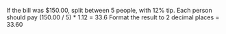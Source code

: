 If the bill was $150.00, split between 5 people, with 12% tip. 
Each person should pay (150.00 / 5) * 1.12 = 33.6
Format the result to 2 decimal places = 33.60
